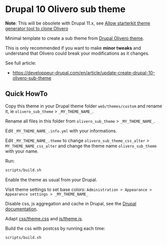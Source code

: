 # Drupal 10 Olivero sub theme

__Note__: This will be obsolete with Drupal 11.x, see
[Allow starterkit theme generator tool to clone Olivero](https://www.drupal.org/project/drupal/issues/3301173)

Minimal template to create a sub theme from [Drupal Olivero theme](https://www.drupal.org/project/olivero).

This is only recommended if you want to make **minor tweaks** and understand that Olivero could break your
modifications as it changes.

See full article:

* <https://developpeur-drupal.com/en/article/update-create-drupal-10-olivero-sub-theme>

## Quick HowTo

Copy this theme in your Drupal theme folder `web/themes/custom` and rename it, ie `olivero_sub_theme` > `_MY_THEME_NAME_`.

Rename all files in this folder from `olivero_sub_theme` > `_MY_THEME_NAME_`.

Edit `_MY_THEME_NAME_.info.yml` with your informations.

Edit `_MY_THEME_NAME_.theme` to change `olivero_sub_theme_css_alter` > `MY_THEME_NAME_css_alter` and change the theme
name `olivero_sub_theme` with your name.

Run:

```bash
scripts/build.sh
```

Enable the theme as usual from your Drupal.

Visit theme settings to set base colors: `Administration > Appearance > Appearance settings > _MY_THEME_NAME_`

Disable css, js aggregation and cache in Drupal, see the [Drupal documentation](https://www.drupal.org/docs/develop/development-tools/disable-caching).

Adapt [css/theme.css](./css/theme.css) and [js/theme.js](./js/theme.js).

Build the css with postcss by running each time:

```bash
scripts/build.sh
```

